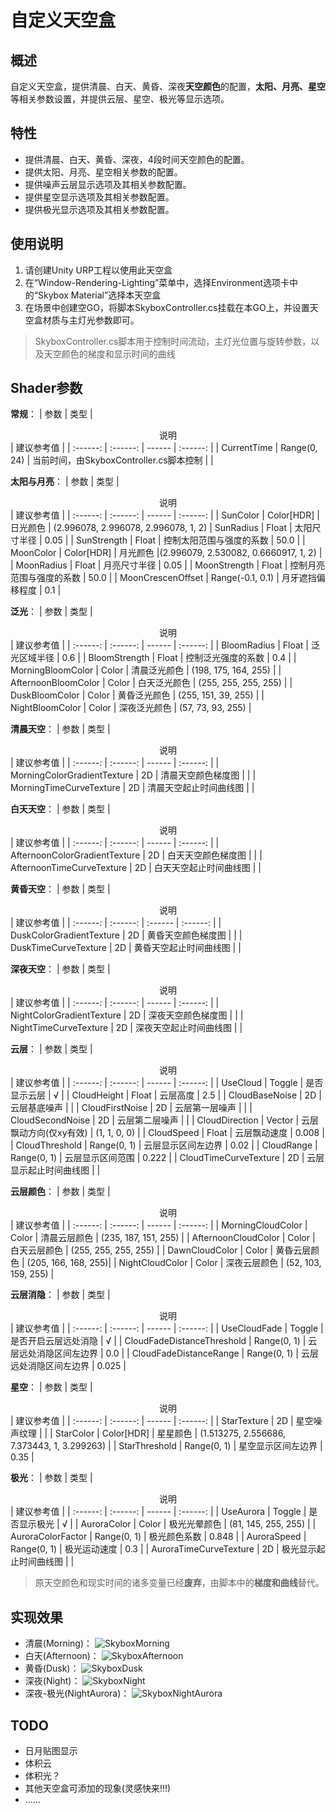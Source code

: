 # 自定义天空盒
## 概述
自定义天空盒，提供清晨、白天、黄昏、深夜**天空颜色**的配置，**太阳、月亮、星空**等相关参数设置，并提供云层、星空、极光等显示选项。
## 特性
* 提供清晨、白天、黄昏、深夜，4段时间天空颜色的配置。
* 提供太阳、月亮、星空相关参数的配置。
* 提供噪声云层显示选项及其相关参数配置。
* 提供星空显示选项及其相关参数配置。
* 提供极光显示选项及其相关参数配置。
## 使用说明
1. 请创建Unity URP工程以使用此天空盒
2. 在“Window-Rendering-Lighting”菜单中，选择Environment选项卡中的“Skybox Material”选择本天空盒
3. 在场景中创建空GO，将脚本SkyboxController.cs挂载在本GO上，并设置天空盒材质与主灯光参数即可。
> SkyboxController.cs脚本用于控制时间流动，主灯光位置与旋转参数，以及天空颜色的梯度和显示时间的曲线
## Shader参数
**常规**：
| 参数 | 类型 | <center>说明</center> | 建议参考值 |
| :------: | :------: | ------ | :------: |
| CurrentTime | Range(0, 24) | 当前时间，由SkyboxController.cs脚本控制 | |

**太阳与月亮**：
| 参数 | 类型 | <center>说明</center> | 建议参考值 |
| :------: | :------: | ------ | :------: |
| SunColor | Color[HDR] | 日光颜色 | (2.996078, 2.996078, 2.996078, 1, 2)
| SunRadius | Float | 太阳尺寸半径 | 0.05 |
| SunStrength | Float | 控制太阳范围与强度的系数 | 50.0 |
| MoonColor | Color[HDR] | 月光颜色 |(2.996079, 2.530082, 0.6660917, 1, 2) |
| MoonRadius | Float | 月亮尺寸半径 | 0.05 |
| MoonStrength | Float | 控制月亮范围与强度的系数 | 50.0 |
| MoonCrescenOffset | Range(-0.1, 0.1) | 月牙遮挡偏移程度 | 0.1 |

**泛光**：
| 参数 | 类型 | <center>说明</center> | 建议参考值 |
| :------: | :------: | ------ | :------: |
| BloomRadius | Float | 泛光区域半径 | 0.6 |
| BloomStrength | Float | 控制泛光强度的系数 | 0.4 |
| MorningBloomColor | Color | 清晨泛光颜色 | (198, 175, 164, 255) |
| AfternoonBloomColor | Color | 白天泛光颜色 | (255, 255, 255, 255) |
| DuskBloomColor | Color | 黄昏泛光颜色 | (255, 151, 39, 255) |
| NightBloomColor | Color | 深夜泛光颜色 | (57, 73, 93, 255) |

**清晨天空**：
| 参数 | 类型 | <center>说明</center> | 建议参考值 |
| :------: | :------: | ------ | :------: |
| MorningColorGradientTexture | 2D | 清晨天空颜色梯度图 |  |
| MorningTimeCurveTexture | 2D | 清晨天空起止时间曲线图 |  | 

**白天天空**：
| 参数 | 类型 | <center>说明</center> | 建议参考值 |
| :------: | :------: | ------ | :------: |
| AfternoonColorGradientTexture | 2D | 白天天空颜色梯度图 |  |
| AfternoonTimeCurveTexture | 2D | 白天天空起止时间曲线图 |  | 

**黄昏天空**：
| 参数 | 类型 | <center>说明</center> | 建议参考值 |
| :------: | :------: | :------ | :------: |
| DuskColorGradientTexture | 2D | 黄昏天空颜色梯度图 |  |
| DuskTimeCurveTexture | 2D | 黄昏天空起止时间曲线图 |  | 

**深夜天空**：
| 参数 | 类型 | <center>说明</center> | 建议参考值 |
| :------: | :------: | ------ | :------: |
| NightColorGradientTexture | 2D | 深夜天空颜色梯度图 |  |
| NightTimeCurveTexture | 2D | 深夜天空起止时间曲线图 |  | 

**云层**：
| 参数 | 类型 | <center>说明</center> | 建议参考值 |
| :------: | :------: | ------ | :------: |
| UseCloud | Toggle | 是否显示云层 | √ |
| CloudHeight | Float | 云层高度 | 2.5 |
| CloudBaseNoise | 2D | 云层基底噪声 | |
| CloudFirstNoise | 2D | 云层第一层噪声 | |
| CloudSecondNoise | 2D | 云层第二层噪声 | |
| CloudDirection | Vector | 云层飘动方向(仅xy有效) | (1, 1, 0, 0) |
| CloudSpeed | Float | 云层飘动速度 | 0.008 |
| CloudThreshold | Range(0, 1) | 云层显示区间左边界 | 0.02 |
| CloudRange | Range(0, 1) | 云层显示区间范围 | 0.222 |
| CloudTimeCurveTexture | 2D | 云层显示起止时间曲线图 |  | 

**云层颜色**：
| 参数 | 类型 | <center>说明</center> | 建议参考值 |
| :------: | :------: | ------ | :------: |
| MorningCloudColor | Color | 清晨云层颜色 | (235, 187, 151, 255) |
| AfternoonCloudColor | Color | 白天云层颜色 | (255, 255, 255, 255) |
| DawnCloudColor | Color | 黄昏云层颜色 | (205, 166, 168, 255)|
| NightCloudColor | Color | 深夜云层颜色 | (52, 103, 159, 255) |

**云层消隐**：
| 参数 | 类型 | <center>说明</center> | 建议参考值 |
| :------: | :------: | ------ | :------: |
| UseCloudFade | Toggle | 是否开启云层远处消隐 | √ |
| CloudFadeDistanceThreshold | Range(0, 1) | 云层远处消隐区间左边界 | 0.0 |
| CloudFadeDistanceRange | Range(0, 1) | 云层远处消隐区间左边界 | 0.025 |

**星空**：
| 参数 | 类型 | <center>说明</center> | 建议参考值 |
| :------: | :------: | ------ | :------: |
| StarTexture | 2D | 星空噪声纹理 | |
| StarColor | Color[HDR] | 星星颜色 | (1.513275, 2.556686, 7.373443, 1, 3.299263) |
| StarThreshold | Range(0, 1) | 星空显示区间左边界 | 0.35 |

**极光**：
| 参数 | 类型 | <center>说明</center> | 建议参考值 |
| :------: | :------: | ------ | :------: |
| UseAurora | Toggle | 是否显示极光 | √ |
| AuroraColor | Color | 极光光晕颜色 | (81, 145, 255, 255) |
| AuroraColorFactor | Range(0, 1) | 极光颜色系数 | 0.848 |
| AuroraSpeed | Range(0, 1) | 极光运动速度 | 0.3 |
| AuroraTimeCurveTexture | 2D | 极光显示起止时间曲线图 |  | 

> 原天空颜色和现实时间的诸多变量已经**废弃**，由脚本中的**梯度和曲线**替代。

## 实现效果
* 清晨(Morning)：
![SkyboxMorning](https://github.com/yinb1426/Custom-Skybox/blob/main/Pictures/SkyboxMorning.png)
* 白天(Afternoon)：
![SkyboxAfternoon](https://github.com/yinb1426/Custom-Skybox/blob/main/Pictures/SkyboxAfternoon.png)
* 黄昏(Dusk)：
![SkyboxDusk](https://github.com/yinb1426/Custom-Skybox/blob/main/Pictures/SkyboxDusk.png)
* 深夜(Night)：
![SkyboxNight](https://github.com/yinb1426/Custom-Skybox/blob/main/Pictures/SkyboxNight.png)
* 深夜-极光(NightAurora)：
![SkyboxNightAurora](https://github.com/yinb1426/Custom-Skybox/blob/main/Pictures/SkyboxNightAurora.png)
## TODO
* 日月贴图显示
* 体积云
* 体积光？
* 其他天空盒可添加的现象(灵感快来!!!)
* ......
